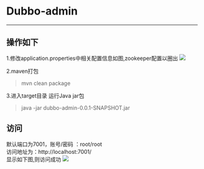 # Dubbo-admin

----------

## 操作如下
1.修改application.properties中相关配置信息如图,zookeeper配置以圈出
![](https://img-blog.csdnimg.cn/2018121415312121.png?x-oss-process=image/watermark,type_ZmFuZ3poZW5naGVpdGk,shadow_10,text_aHR0cHM6Ly9ibG9nLmNzZG4ubmV0L2ppbmd5YW5nVjU4Nw==,size_16,color_FFFFFF,t_70)

2.maven打包
>mvn clean package

3.进入target目录 运行Java jar包
> java -jar dubbo-admin-0.0.1-SNAPSHOT.jar

## 访问
默认端口为7001，账号/密码 ：root/root<br>
访问地址为：http://localhost:7001/<br>
显示如下图,则访问成功
![](https://img-blog.csdn.net/20171226170908477?watermark/2/text/aHR0cDovL2Jsb2cuY3Nkbi5uZXQvamluZ3lhbmdWNTg3/font/5a6L5L2T/fontsize/400/fill/I0JBQkFCMA==/dissolve/70/gravity/SouthEast)